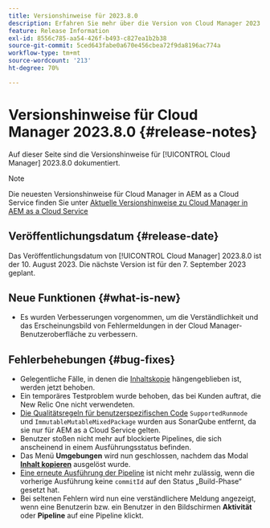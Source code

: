 ```yaml
---
title: Versionshinweise für 2023.8.0
description: Erfahren Sie mehr über die Version von Cloud Manager 2023.8.0.
feature: Release Information
exl-id: 8556c785-aa54-426f-b493-c827ea1b2b38
source-git-commit: 5ced643fabe0a670e456cbea72f9da8196ac774a
workflow-type: tm+mt
source-wordcount: '213'
ht-degree: 70%

---
```


# Versionshinweise für Cloud Manager 2023.8.0 {#release-notes}

Auf dieser Seite sind die Versionshinweise für [!UICONTROL Cloud Manager] 2023.8.0 dokumentiert.

>[!NOTE]
>
>Die neuesten Versionshinweise für Cloud Manager in AEM as a Cloud Service finden Sie unter [Aktuelle Versionshinweise zu Cloud Manager in AEM as a Cloud Service](https://experienceleague.adobe.com/de/docs/experience-manager-cloud-service/content/release-notes/cloud-manager/current)

## Veröffentlichungsdatum {#release-date}

Das Veröffentlichungsdatum von [!UICONTROL Cloud Manager] 2023.8.0 ist der 10. August 2023. Die nächste Version ist für den 7. September 2023 geplant.

## Neue Funktionen {#what-is-new}

* Es wurden Verbesserungen vorgenommen, um die Verständlichkeit und das Erscheinungsbild von Fehlermeldungen in der Cloud Manager-Benutzeroberfläche zu verbessern.

## Fehlerbehebungen {#bug-fixes}

* Gelegentliche Fälle, in denen die [Inhaltskopie](/help/using/content-copy.md) hängengeblieben ist, werden jetzt behoben.
* Ein temporäres Testproblem wurde behoben, das bei Kunden auftrat, die New Relic One nicht verwendeten.
* [Die Qualitätsregeln für benutzerspezifischen Code](/help/using/custom-code-quality-rules.md) `SupportedRunmode` und `ImmutableMutableMixedPackage` wurden aus SonarQube entfernt, da sie nur für AEM as a Cloud Service gelten.
* Benutzer stoßen nicht mehr auf blockierte Pipelines, die sich anscheinend in einem Ausführungsstatus befinden.
* Das Menü **Umgebungen** wird nun geschlossen, nachdem das Modal **[Inhalt kopieren](/help/using/content-copy.md)** ausgelöst wurde.
* [Eine erneute Ausführung der Pipeline](/help/using/code-deployment.md#reexecute-deployment) ist nicht mehr zulässig, wenn die vorherige Ausführung keine `commitId` auf den Status „Build-Phase“ gesetzt hat.
* Bei seltenen Fehlern wird nun eine verständlichere Meldung angezeigt, wenn eine Benutzerin bzw. ein Benutzer in den Bildschirmen **Aktivität** oder **Pipeline** auf eine Pipeline klickt.
